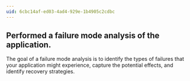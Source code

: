 ```yaml
---
uid: 6cbc14af-ed03-4ad4-929e-1b4905c2cdbc
---
```

## Performed a failure mode analysis of the application.

<div class="alert is-info"><p></p></div>

The goal of a failure mode analysis is to identify the types of failures that your application might experience, capture the potential effects, and identify recovery strategies.